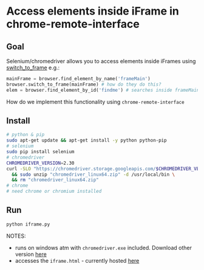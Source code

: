# Access elements inside iFrame in chrome-remote-interface

## Goal
Selenium/chromedriver allows you to access elements inside iFrames using [switch_to_frame](http://selenium-python.readthedocs.io/navigating.html#moving-between-windows-and-frames) e.g.:
```python
mainFrame = browser.find_element_by_name('frameMain')
browser.switch_to_frame(mainFrame) # how do they do this?
elem = browser.find_element_by_id('findme') # searches inside frameMain iframe
```
How do we implement this functionality using `chrome-remote-interface`

## Install

```bash
# python & pip
sudo apt-get update && apt-get install -y python python-pip
# selenium
sudo pip install selenium
# chromedriver
CHROMEDRIVER_VERSION=2.30
curl -SLO "https://chromedriver.storage.googleapis.com/$CHROMEDRIVER_VERSION/chromedriver_linux64.zip" \
  && sudo unzip "chromedriver_linux64.zip" -d /usr/local/bin \
  && rm "chromedriver_linux64.zip"
# chrome
# need chrome or chromium installed
```

## Run
```bash
python iframe.py
```
NOTES:
* runs on windows atm with `chromedriver.exe` included. Download other version [here](https://sites.google.com/a/chromium.org/chromedriver/downloads)
* accesses the `iframe.html` - currently hosted [here](https://ilanc.github.io/iframe-chrome-remote-interface/iframe.html)
